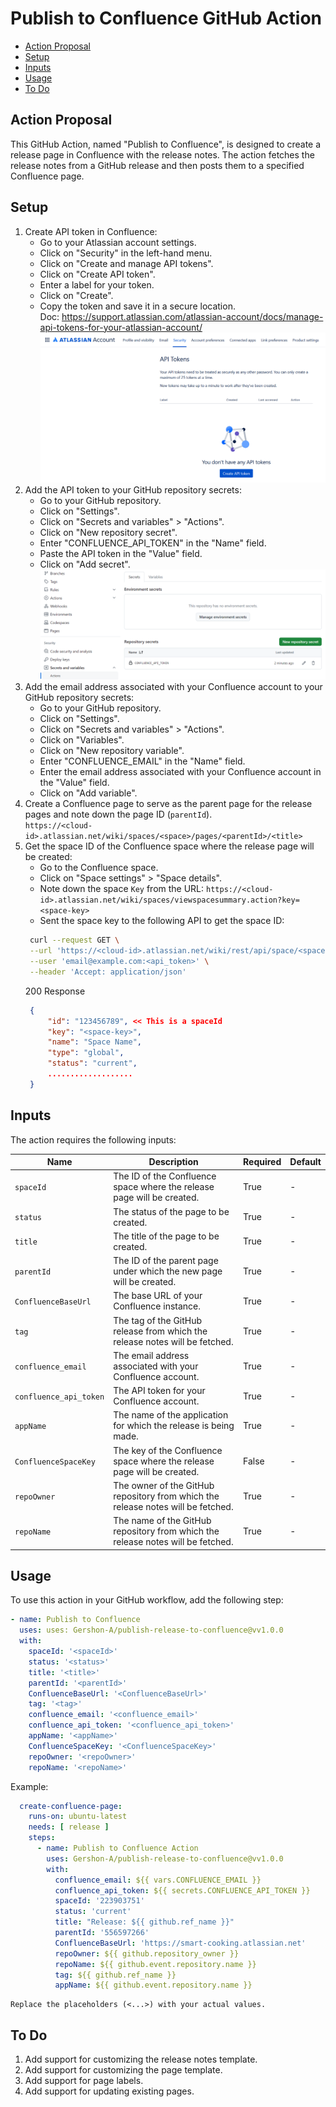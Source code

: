 # Publish to Confluence GitHub Action

- [Action Proposal](#action-proposal)
- [Setup](#setup)
- [Inputs](#inputs)
- [Usage](#usage)
- [To Do](#to-do)

## Action Proposal

This GitHub Action, named "Publish to Confluence", is designed to create a release page in Confluence with the release notes. The action fetches the release notes from a GitHub release and then posts them to a specified Confluence page.

## Setup

1. Create API token in Confluence:
   - Go to your Atlassian account settings.
   - Click on "Security" in the left-hand menu.
   - Click on "Create and manage API tokens".
   - Click on "Create API token".
   - Enter a label for your token.
   - Click on "Create".
   - Copy the token and save it in a secure location.  
     Doc: <https://support.atlassian.com/atlassian-account/docs/manage-api-tokens-for-your-atlassian-account/>
     ![API Tokens](media/Atlassian_account_api_token.png)
2. Add the API token to your GitHub repository secrets:
   - Go to your GitHub repository.
   - Click on "Settings".
   - Click on "Secrets and variables" > "Actions".
   - Click on "New repository secret".
   - Enter "CONFLUENCE_API_TOKEN" in the "Name" field.
   - Paste the API token in the "Value" field.
   - Click on "Add secret".
   ![Action Secrets](media/Actions_secrets.png)
3. Add the email address associated with your Confluence account to your GitHub repository secrets:
    - Go to your GitHub repository.
    - Click on "Settings".
    - Click on "Secrets and variables" > "Actions".
    - Click on "Variables".
    - Click on "New repository variable".
    - Enter "CONFLUENCE_EMAIL" in the "Name" field.
    - Enter the email address associated with your Confluence account in the "Value" field.
    - Click on "Add variable".
4. Create a Confluence page to serve as the parent page for the release pages and note down the page ID (`parentId`).  
`https://<cloud-id>.atlassian.net/wiki/spaces/<space>/pages/<parentId>/<title>`  
5. Get the space ID of the Confluence space where the release page will be created:
   - Go to the Confluence space.
   - Click on "Space settings" > "Space details".
   - Note down the space `Key` from the URL:
   `https://<cloud-id>.atlassian.net/wiki/spaces/viewspacesummary.action?key=<space-key>`
   - Sent the space key to the following API to get the space ID:
   ```bash
    curl --request GET \
    --url 'https://<cloud-id>.atlassian.net/wiki/rest/api/space/<space-key>' \
    --user 'email@example.com:<api_token>' \
    --header 'Accept: application/json'
   ```
   200 Response
   ```json
    {
        "id": "123456789", << This is a spaceId
        "key": "<space-key>",
        "name": "Space Name",
        "type": "global",
        "status": "current",
        ...................
    }
   ```

## Inputs

The action requires the following inputs:

| Name                 | Description                                                                 | Required | Default                           |
|----------------------|-----------------------------------------------------------------------------|----------|-----------------------------------|
| `spaceId`            | The ID of the Confluence space where the release page will be created.      | True     | -                                 |
| `status`             | The status of the page to be created.                                       | True     | -                                 |
| `title`              | The title of the page to be created.                                        | True     | -                                 |
| `parentId`           | The ID of the parent page under which the new page will be created.         | True     | -                                 |
| `ConfluenceBaseUrl`  | The base URL of your Confluence instance.                                   | True     | -                                 |
| `tag`                | The tag of the GitHub release from which the release notes will be fetched. | True     | -                                 |
| `confluence_email`   | The email address associated with your Confluence account.                  | True     | -                                 |
| `confluence_api_token`| The API token for your Confluence account.                                  | True     | -                                 |
| `appName`            | The name of the application for which the release is being made.            | True     | -                                 |
| `ConfluenceSpaceKey` | The key of the Confluence space where the release page will be created.     | False     | -                                 |
| `repoOwner`          | The owner of the GitHub repository from which the release notes will be fetched. | True | -                                 |
| `repoName`           | The name of the GitHub repository from which the release notes will be fetched. | True | -                                 |

## Usage

To use this action in your GitHub workflow, add the following step:

```yaml
- name: Publish to Confluence
  uses: uses: Gershon-A/publish-release-to-confluence@vv1.0.0
  with:
    spaceId: '<spaceId>'
    status: '<status>'
    title: '<title>'
    parentId: '<parentId>'
    ConfluenceBaseUrl: '<ConfluenceBaseUrl>'
    tag: '<tag>'
    confluence_email: '<confluence_email>'
    confluence_api_token: '<confluence_api_token>'
    appName: '<appName>'
    ConfluenceSpaceKey: '<ConfluenceSpaceKey>'
    repoOwner: '<repoOwner>'
    repoName: '<repoName>'
```

Example:

```yaml
  create-confluence-page:
    runs-on: ubuntu-latest
    needs: [ release ]
    steps:
      - name: Publish to Confluence Action
        uses: Gershon-A/publish-release-to-confluence@vv1.0.0
        with:
          confluence_email: ${{ vars.CONFLUENCE_EMAIL }}
          confluence_api_token: ${{ secrets.CONFLUENCE_API_TOKEN }}
          spaceId: '223903751'
          status: 'current'
          title: "Release: ${{ github.ref_name }}"
          parentId: '556597266'
          ConfluenceBaseUrl: 'https://smart-cooking.atlassian.net'
          repoOwner: ${{ github.repository_owner }}
          repoName: ${{ github.event.repository.name }}
          tag: ${{ github.ref_name }}
          appName: ${{ github.event.repository.name }}

```

    Replace the placeholders (<...>) with your actual values.

## To Do

1. Add support for customizing the release notes template.
2. Add support for customizing the page template.
3. Add support for page labels.
4. Add support for updating existing pages.
